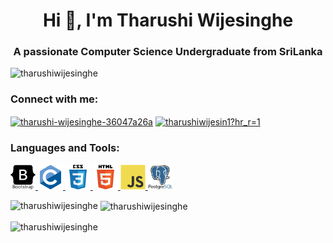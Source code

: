 <h1 align="center">Hi 👋, I'm Tharushi Wijesinghe</h1>
<h3 align="center">A passionate Computer Science Undergraduate from SriLanka</h3>

<p align="left"> <img src="https://komarev.com/ghpvc/?username=tharushiwijesinghe&label=Profile%20views&color=0e75b6&style=flat" alt="tharushiwijesinghe" /> </p>

<h3 align="left">Connect with me:</h3>
<p align="left">
<a href="https://linkedin.com/in/tharushi-wijesinghe-36047a26a" target="blank"><img align="center" src="https://raw.githubusercontent.com/rahuldkjain/github-profile-readme-generator/master/src/images/icons/Social/linked-in-alt.svg" alt="tharushi-wijesinghe-36047a26a" height="30" width="40" /></a>
<a href="https://www.hackerrank.com/tharushiwijesin1?hr_r=1" target="blank"><img align="center" src="https://raw.githubusercontent.com/rahuldkjain/github-profile-readme-generator/master/src/images/icons/Social/hackerrank.svg" alt="tharushiwijesin1?hr_r=1" height="30" width="40" /></a>
</p>

<h3 align="left">Languages and Tools:</h3>
<p align="left"> <a href="https://getbootstrap.com" target="_blank" rel="noreferrer"> <img src="https://raw.githubusercontent.com/devicons/devicon/master/icons/bootstrap/bootstrap-plain-wordmark.svg" alt="bootstrap" width="40" height="40"/> </a> <a href="https://www.cprogramming.com/" target="_blank" rel="noreferrer"> <img src="https://raw.githubusercontent.com/devicons/devicon/master/icons/c/c-original.svg" alt="c" width="40" height="40"/> </a> <a href="https://www.w3schools.com/css/" target="_blank" rel="noreferrer"> <img src="https://raw.githubusercontent.com/devicons/devicon/master/icons/css3/css3-original-wordmark.svg" alt="css3" width="40" height="40"/> </a> <a href="https://www.w3.org/html/" target="_blank" rel="noreferrer"> <img src="https://raw.githubusercontent.com/devicons/devicon/master/icons/html5/html5-original-wordmark.svg" alt="html5" width="40" height="40"/> </a> <a href="https://developer.mozilla.org/en-US/docs/Web/JavaScript" target="_blank" rel="noreferrer"> <img src="https://raw.githubusercontent.com/devicons/devicon/master/icons/javascript/javascript-original.svg" alt="javascript" width="40" height="40"/> </a> <a href="https://www.postgresql.org" target="_blank" rel="noreferrer"> <img src="https://raw.githubusercontent.com/devicons/devicon/master/icons/postgresql/postgresql-original-wordmark.svg" alt="postgresql" width="40" height="40"/> </a> </p>

<p><img align="left" src="https://github-readme-stats.vercel.app/api/top-langs?username=tharushiwijesinghe&show_icons=true&locale=en&layout=compact" alt="tharushiwijesinghe" /></p>

<p>&nbsp;<img align="center" src="https://github-readme-stats.vercel.app/api?username=tharushiwijesinghe&show_icons=true&locale=en" alt="tharushiwijesinghe" /></p>

<p><img align="center" src="https://github-readme-streak-stats.herokuapp.com/?user=tharushiwijesinghe&" alt="tharushiwijesinghe" /></p>
